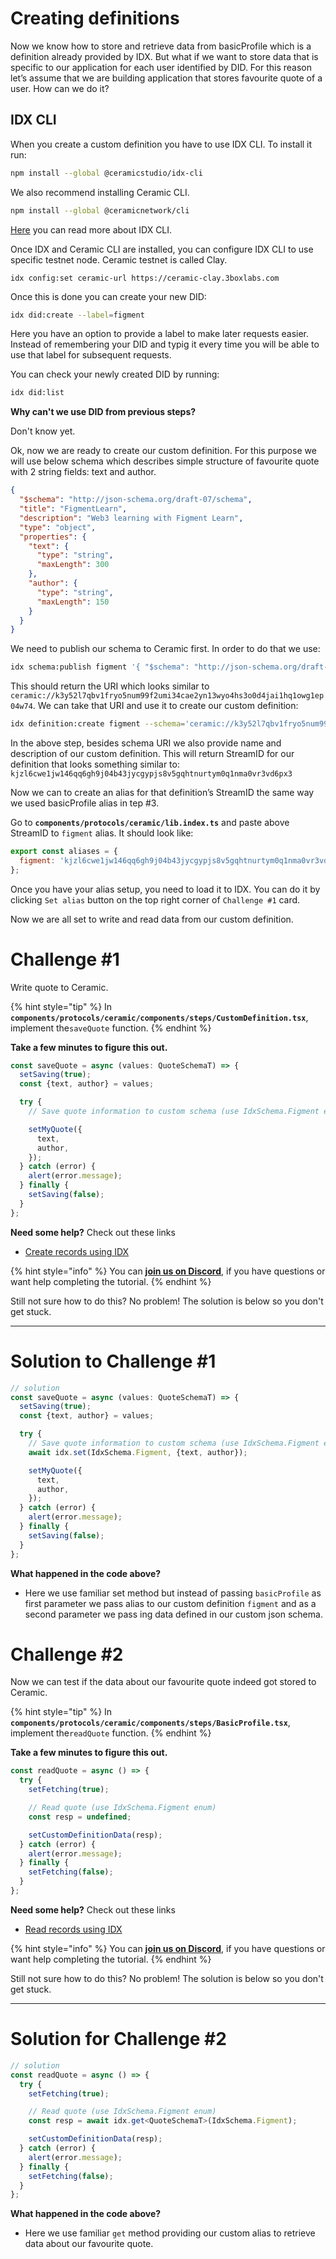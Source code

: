# Creating definitions

Now we know how to store and retrieve data from basicProfile which is a definition already provided by IDX. But what if we want to store data that is specific to our application for each user identified by DID.
For this reason let’s assume that we are building application that stores favourite quote of a user.
How can we do it?

## IDX CLI

When you create a custom definition you have to use IDX CLI. To install it run:

```bash
npm install --global @ceramicstudio/idx-cli
```

We also recommend installing Ceramic CLI.

```bash
npm install --global @ceramicnetwork/cli
```

[Here](https://developers.idx.xyz/guides/cli/) you can read more about IDX CLI.

Once IDX and Ceramic CLI are installed, you can configure IDX CLI to use specific testnet node.
Ceramic testnet is called Clay.

```
idx config:set ceramic-url https://ceramic-clay.3boxlabs.com
```

Once this is done you can create your new DID:

```bash
idx did:create --label=figment
```

Here you have an option to provide a label to make later requests easier. Instead of remembering your DID and typig it every time you will be able to use that label for subsequent requests.

You can check your newly created DID by running:

```bash
idx did:list
```

**Why can't we use DID from previous steps?**

Don't know yet.

Ok, now we are ready to create our custom definition. For this purpose we will use below schema which describes simple structure of favourite quote with 2 string fields: text and author.

```json
{
  "$schema": "http://json-schema.org/draft-07/schema",
  "title": "FigmentLearn",
  "description": "Web3 learning with Figment Learn",
  "type": "object",
  "properties": {
    "text": {
      "type": "string",
      "maxLength": 300
    },
    "author": {
      "type": "string",
      "maxLength": 150
    }
  }
}
```

We need to publish our schema to Ceramic first. In order to do that we use:

```bash
idx schema:publish figment '{ "$schema": "http://json-schema.org/draft-07/schema", "title": "FigmentLearn", "description": "Web3 learning with Figment Learn", "type": "object", "properties": { "text": { "type": "string", "maxLength": 300 }, "author": { "type": "string", "maxLength": 150 } } }'
```

This should return the URI which looks similar to `ceramic://k3y52l7qbv1fryo5num99f2umi34cae2yn13wyo4hs3o0d4jai1hq1owg1ep04w74`. We can take that URI and use it to create our custom definition:

```bash
idx definition:create figment --schema='ceramic://k3y52l7qbv1fryo5num99f2umi34cae2yn13wyo4hs3o0d4jai1hq1owg1ep04w74' --name='Favourite quote' --description='What is your favourite quite?'
```

In the above step, besides schema URI we also provide name and description of our custom definition. This will return StreamID for our definition that looks something similar to: `kjzl6cwe1jw146qq6gh9j04b43jycgypjs8v5gqhtnurtym0q1nma0vr3vd6px3`

Now we can to create an alias for that definition’s StreamID the same way we used basicProfile alias in tep #3.

Go to **`components/protocols/ceramic/lib.index.ts`** and paste above StreamID to `figment` alias. It should look like:

```js
export const aliases = {
  figment: 'kjzl6cwe1jw146qq6gh9j04b43jycgypjs8v5gqhtnurtym0q1nma0vr3vd6px3',
};
```

Once you have your alias setup, you need to load it to IDX. You can do it by clicking `Set alias` button on the top right corner of `Challenge #1` card.

Now we are all set to write and read data from our custom definition.

# Challenge #1

Write quote to Ceramic.

{% hint style="tip" %}
In **`components/protocols/ceramic/components/steps/CustomDefinition.tsx`**, implement the`saveQuote` function.
{% endhint %}

**Take a few minutes to figure this out.**

```typescript
const saveQuote = async (values: QuoteSchemaT) => {
  setSaving(true);
  const {text, author} = values;

  try {
    // Save quote information to custom schema (use IdxSchema.Figment enum)

    setMyQuote({
      text,
      author,
    });
  } catch (error) {
    alert(error.message);
  } finally {
    setSaving(false);
  }
};
```

**Need some help?** Check out these links

- [Create records using IDX](https://developers.idx.xyz/build/writing/)

{% hint style="info" %}
You can [**join us on Discord**](https://discord.gg/fszyM7K), if you have questions or want help completing the tutorial.
{% endhint %}

Still not sure how to do this? No problem! The solution is below so you don't get stuck.

---

# Solution to Challenge #1

```typescript
// solution
const saveQuote = async (values: QuoteSchemaT) => {
  setSaving(true);
  const {text, author} = values;

  try {
    // Save quote information to custom schema (use IdxSchema.Figment enum)
    await idx.set(IdxSchema.Figment, {text, author});

    setMyQuote({
      text,
      author,
    });
  } catch (error) {
    alert(error.message);
  } finally {
    setSaving(false);
  }
};
```

**What happened in the code above?**

- Here we use familiar set method but instead of passing `basicProfile` as first parameter we pass alias to our custom definition `figment` and as a second parameter we pass ing data defined in our custom json schema.

# Challenge #2

Now we can test if the data about our favourite quote indeed got stored to Ceramic.

{% hint style="tip" %}
In **`components/protocols/ceramic/components/steps/BasicProfile.tsx`**, implement the`readQuote` function.
{% endhint %}

**Take a few minutes to figure this out.**

```typescript
const readQuote = async () => {
  try {
    setFetching(true);

    // Read quote (use IdxSchema.Figment enum)
    const resp = undefined;

    setCustomDefinitionData(resp);
  } catch (error) {
    alert(error.message);
  } finally {
    setFetching(false);
  }
};
```

**Need some help?** Check out these links

- [Read records using IDX](https://developers.idx.xyz/build/reading/)

{% hint style="info" %}
You can [**join us on Discord**](https://discord.gg/fszyM7K), if you have questions or want help completing the tutorial.
{% endhint %}

Still not sure how to do this? No problem! The solution is below so you don't get stuck.

---

# Solution for Challenge #2

```typescript
// solution
const readQuote = async () => {
  try {
    setFetching(true);

    // Read quote (use IdxSchema.Figment enum)
    const resp = await idx.get<QuoteSchemaT>(IdxSchema.Figment);

    setCustomDefinitionData(resp);
  } catch (error) {
    alert(error.message);
  } finally {
    setFetching(false);
  }
};
```

**What happened in the code above?**

- Here we use familiar `get` method providing our custom alias to retrieve data about our favourite quote.
